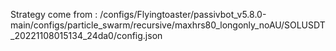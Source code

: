 Strategy come from : /configs/Flyingtoaster/passivbot_v5.8.0-main/configs/particle_swarm/recursive/maxhrs80_longonly_noAU/SOLUSDT_20221108015134_24da0/config.json